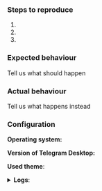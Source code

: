 <!--
Thanks for reporting issues of Telegram Desktop!

To make it easier for us to help you please enter detailed information below.
--> 
### Steps to reproduce
1. 
2. 
3. 

### Expected behaviour
Tell us what should happen

### Actual behaviour
Tell us what happens instead

### Configuration
**Operating system:**

**Version of Telegram Desktop:**

**Used theme**:

<details><summary><b>Logs</b>:</summary>
Insert logs here (if necessary)

<!-- You can type `debugmode` in settings and then see ~/.TelegramDesktop/DebugLogs/log_...txt for log files.
Type `debugmode` in settings again to disable logs. -->
</details>
